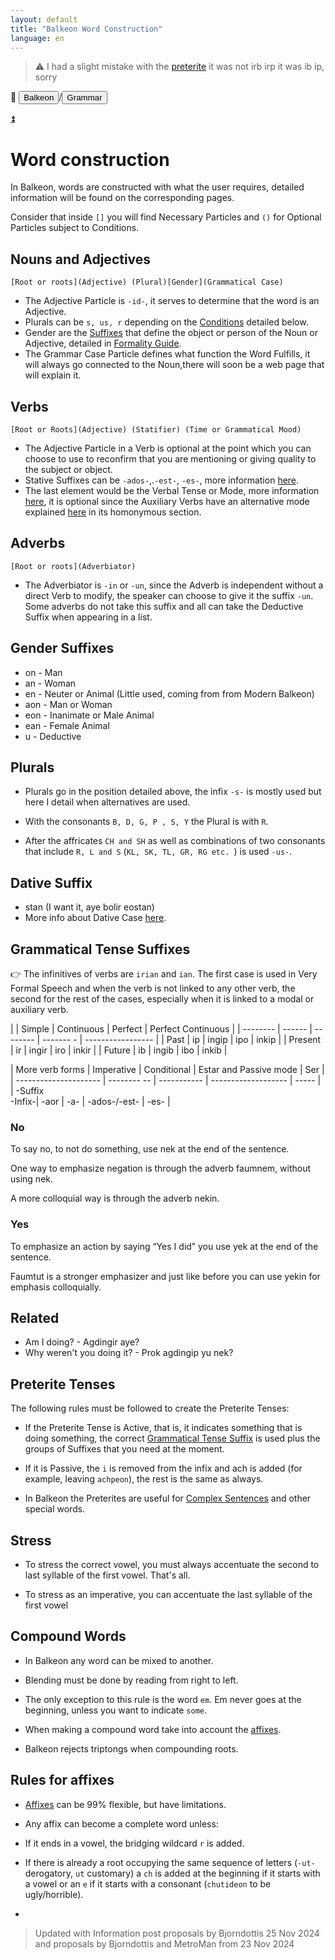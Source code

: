 ```yaml
---
layout: default
title: "Balkeon Word Construction"
language: en
---
```


> ⚠️ I had a slight mistake with the [preterite](#related) it was not irb irp it was ib ip, sorry

📂 <button class="button-16" role="button" onclick="location.href='../../index'">Balkeon</button>/<button class="button-16" role= "button" onclick="location.href='../index'">Grammar</button>

<a name="top"></a>
<a class="top-link hide" href="#top">⏫️</a>

# Word construction

In Balkeon, words are constructed with what the user requires, detailed information will be found on the corresponding pages.

Consider that inside `[]` you will find Necessary Particles and `()` for Optional Particles subject to Conditions.

## Nouns and Adjectives

`[Root or roots](Adjective) (Plural)[Gender](Grammatical Case)`

- The Adjective Particle is `-id-`, it serves to determine that the word is an Adjective.
- Plurals can be `s, us, r` depending on the [Conditions](#plurals) detailed below.
- Gender are the [Suffixes](#gender-suffixes) that define the object or person of the Noun or Adjective, detailed in [Formality Guide](../formalityguide).
- The Grammar Case Particle defines what function the Word Fulfills, it will always go connected to the Noun,there will soon be a web page that will explain it.

## Verbs

`[Root or Roots](Adjective) (Statifier) ​​(Time or Grammatical Mood)`

- The Adjective Particle in a Verb is optional at the point which you can choose to use to reconfirm that you are mentioning or giving quality to the subject or object.
- Stative Suffixes can be `-ados-`,.`-est-`, `-es-`, more information [here](#grammatical-tense-suffixes).
- The last element would be the Verbal Tense or Mode, more information [here](#grammatical-tense-suffixes), it is optional since the Auxiliary Verbs have an alternative mode explained [here](../sentences/#auxiliary-verbs) in its homonymous section.

## Adverbs

`[Root or roots](Adverbiator)`

- The Adverbiator is `-in` or `-un`, since the Adverb is independent without a direct Verb to modify, the speaker can choose to give it the suffix `-un`. Some adverbs do not take this suffix and all can take the Deductive Suffix when appearing in a list.

## Gender Suffixes
- on - Man
- an - Woman
- en - Neuter or Animal (Little used, coming from from Modern Balkeon)
- aon - Man or Woman
- eon - Inanimate or Male Animal
- ean - Female Animal
- u - Deductive

## Plurals

- Plurals go in the position detailed above, the infix `-s-` is mostly used but here I detail when alternatives are used.

- With the consonants `B, D, G, P , S, Y` the Plural is with `R`.
- After the affricates `CH and SH` as well as combinations of two consonants that include `R, L and S` (`KL, SK, TL, GR, RG etc. `) is used `-us-`.

## Dative Suffix
- stan (I want it, aye bolir eostan)
- More info about Dative Case [here](../cases).
## Grammatical Tense Suffixes

👉 The infinitives of verbs are `irian` and `ian`. The first case is used in Very Formal Speech and when the verb is not linked to any other verb, the second for the rest of the cases, especially when it is linked to a modal or auxiliary verb.

<div class="table-wrapper" markdown="block">

| | Simple | Continuous | Perfect | Perfect Continuous |
| -------- | ------ | -------- | ------- - | ----------------- |
| Past | ip | ingip | ipo | inkip |
| Present | ir | ingir | iro | inkir |
| Future | ib | ingib | ibo | inkib |

| More verb forms | Imperative | Conditional | Estar and Passive mode | Ser |
| --------------------- | -------- -- | ----------- | ------------------- | ----- |
| \-Suffix<br /> -Infix\-| \-aor | \-a- | \-ados-/\-est\- | \-es- |

</div>

### No

To say no, to not do something, use nek at the end of the sentence.

One way to emphasize negation is through the adverb faumnem, without using nek.

A more colloquial way is through the adverb nekin.

### Yes

To emphasize an action by saying “Yes I did” you use yek at the end of the sentence.

Faumtut is a stronger emphasizer and just like before you can use yekin for emphasis colloquially.

## Related

- Am I doing? - Agdingir aye?
- Why weren't you doing it? - Prok agdingip yu nek?

## Preterite Tenses

The following rules must be followed to create the Preterite Tenses:

- If the Preterite Tense is Active, that is, it indicates something that is doing something, the correct [Grammatical Tense Suffix](#grammatical-tense-suffixes) is used plus the groups of Suffixes that you need at the moment.

- If it is Passive, the `i` is removed from the infix and ach is added (for example, leaving `achpeon`), the rest is the same as always.

- In Balkeon the Preterites are useful for [Complex Sentences](../complexsentences) and other special words.

## Stress

- To stress the correct vowel, you must always accentuate the second to last syllable of the first vowel. That's all.

- To stress as an imperative, you can accentuate the last syllable of the first vowel

## Compound Words

- In Balkeon any word can be mixed to another.

- Blending must be done by reading from right to left.

- The only exception to this rule is the word `em`. Em never goes at the beginning, unless you want to indicate `some`.

- When making a compound word take into account the [affixes](.././affixes).

- Balkeon rejects triptongs when compounding roots.

## Rules for affixes 

- [Affixes](.././affixes) can be 99% flexible, but have limitations.

- Any affix can become a complete word unless:

- If it ends in a vowel, the bridging wildcard `r` is added. 

- If there is already a root occupying the same sequence of letters (`-ut-` derogatory, `ut` customary) a `ch` is added at the beginning if it starts with a vowel or an `e` if it starts with a consonant (`chutideon` to be ugly/horrible).
- 
> Updated with Information post proposals by Bjorndottis 25 Nov 2024 and proposals by Bjorndottis and MetroMan from 23 Nov 2024
